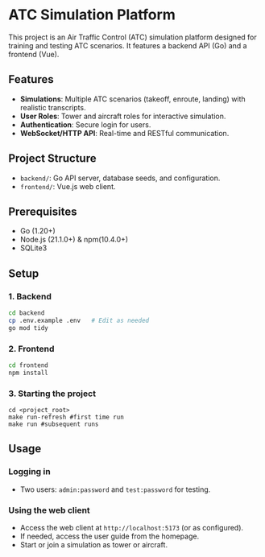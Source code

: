 # ATC Simulation Platform

This project is an Air Traffic Control (ATC) simulation platform designed for training and testing ATC scenarios. It features a backend API (Go) and a frontend (Vue).

## Features

- **Simulations**: Multiple ATC scenarios (takeoff, enroute, landing) with realistic transcripts.
- **User Roles**: Tower and aircraft roles for interactive simulation.
- **Authentication**: Secure login for users.
- **WebSocket/HTTP API**: Real-time and RESTful communication.

## Project Structure

- `backend/`: Go API server, database seeds, and configuration.
- `frontend/`: Vue.js web client.

## Prerequisites

- Go (1.20+)
- Node.js (21.1.0+) & npm(10.4.0+)
- SQLite3

## Setup

### 1. Backend

```sh
cd backend
cp .env.example .env   # Edit as needed
go mod tidy
```

### 2. Frontend

```sh
cd frontend
npm install
```

### 3. Starting the project
```shell
cd <project_root>
make run-refresh #first time run
make run #subsequent runs
```

## Usage
### Logging in
- Two users: `admin:password` and `test:password` for testing.

### Using the web client
- Access the web client at `http://localhost:5173` (or as configured).
- If needed, access the user guide from the homepage.
- Start or join a simulation as tower or aircraft.
